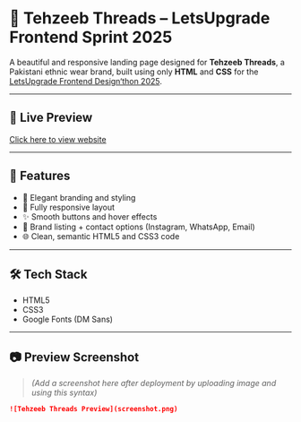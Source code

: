 # 👗 Tehzeeb Threads – LetsUpgrade Frontend Sprint 2025

A beautiful and responsive landing page designed for **Tehzeeb Threads**, a Pakistani ethnic wear brand, built using only **HTML** and **CSS** for the [LetsUpgrade Frontend Design‘thon 2025](https://letsupgrade.in).

---

## 🌟 Live Preview

[Click here to view website](https://tehzeebthreads.great-site.net)


---

## 📌 Features

- 🧵 Elegant branding and styling
- 📱 Fully responsive layout
- ✨ Smooth buttons and hover effects
- 📸 Brand listing + contact options (Instagram, WhatsApp, Email)
- 🌐 Clean, semantic HTML5 and CSS3 code

---

## 🛠️ Tech Stack

- HTML5  
- CSS3  
- Google Fonts (DM Sans)

---

## 📷 Preview Screenshot

> *(Add a screenshot here after deployment by uploading image and using this syntax)*  
```md
![Tehzeeb Threads Preview](screenshot.png)
